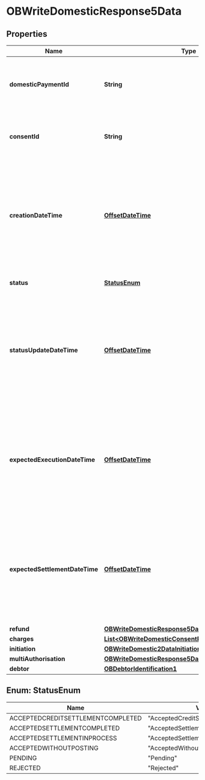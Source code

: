 # OBWriteDomesticResponse5Data

## Properties
Name | Type | Description | Notes
------------ | ------------- | ------------- | -------------
**domesticPaymentId** | **String** | OB: Unique identification as assigned by the ASPSP to uniquely identify the domestic payment resource. | 
**consentId** | **String** | OB: Unique identification as assigned by the ASPSP to uniquely identify the consent resource. | 
**creationDateTime** | [**OffsetDateTime**](OffsetDateTime.md) | Date and time at which the message was created.All dates in the JSON payloads are represented in ISO 8601 date-time format.  All date-time fields in responses must include the timezone. An example is below: 2017-04-05T10:43:07+00:00 | 
**status** | [**StatusEnum**](#StatusEnum) | Specifies the status of the payment information group. | 
**statusUpdateDateTime** | [**OffsetDateTime**](OffsetDateTime.md) | Date and time at which the resource status was updated.All dates in the JSON payloads are represented in ISO 8601 date-time format.  All date-time fields in responses must include the timezone. An example is below: 2017-04-05T10:43:07+00:00 | 
**expectedExecutionDateTime** | [**OffsetDateTime**](OffsetDateTime.md) | Expected execution date and time for the payment resource.All dates in the JSON payloads are represented in ISO 8601 date-time format.  All date-time fields in responses must include the timezone. An example is below: 2017-04-05T10:43:07+00:00 |  [optional]
**expectedSettlementDateTime** | [**OffsetDateTime**](OffsetDateTime.md) | Expected settlement date and time for the payment resource.All dates in the JSON payloads are represented in ISO 8601 date-time format.  All date-time fields in responses must include the timezone. An example is below: 2017-04-05T10:43:07+00:00 |  [optional]
**refund** | [**OBWriteDomesticResponse5DataRefund**](OBWriteDomesticResponse5DataRefund.md) |  |  [optional]
**charges** | [**List&lt;OBWriteDomesticConsentResponse5DataCharges&gt;**](OBWriteDomesticConsentResponse5DataCharges.md) |  |  [optional]
**initiation** | [**OBWriteDomestic2DataInitiation**](OBWriteDomestic2DataInitiation.md) |  | 
**multiAuthorisation** | [**OBWriteDomesticResponse5DataMultiAuthorisation**](OBWriteDomesticResponse5DataMultiAuthorisation.md) |  |  [optional]
**debtor** | [**OBDebtorIdentification1**](OBDebtorIdentification1.md) |  |  [optional]

<a name="StatusEnum"></a>
## Enum: StatusEnum
Name | Value
---- | -----
ACCEPTEDCREDITSETTLEMENTCOMPLETED | &quot;AcceptedCreditSettlementCompleted&quot;
ACCEPTEDSETTLEMENTCOMPLETED | &quot;AcceptedSettlementCompleted&quot;
ACCEPTEDSETTLEMENTINPROCESS | &quot;AcceptedSettlementInProcess&quot;
ACCEPTEDWITHOUTPOSTING | &quot;AcceptedWithoutPosting&quot;
PENDING | &quot;Pending&quot;
REJECTED | &quot;Rejected&quot;

